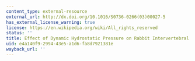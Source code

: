 ```yaml
---
content_type: external-resource
external_url: http://dx.doi.org/10.1016/S0736-0266(03)00027-5
has_external_license_warning: true
license: https://en.wikipedia.org/wiki/All_rights_reserved
status: ''
title: Effect of Dynamic Hydrostatic Pressure on Rabbit Intervertebral Disc Cells
uid: e4a140f9-2994-43e5-a1d6-fa8d7921381e
wayback_url: ''
---
```

